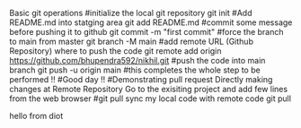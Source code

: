 Basic git operations
#initialize the local git repository
git init
#Add README.md into statging area
git add README.md
#commit some message before pushing it to github
git commit -m "first commit"
#force the branch to main from master
git branch -M main
#add remote URL (Github Repository) where to push the code
git remote add origin https://github.com/bhupendra592/nikhil.git
#push the code into main branch
git push -u origin main
#this completes the whole step to be performed !!
#Good day !!
#Demonstrating pull request
Directly making changes at Remote Repository
Go to the exisiting project and add few lines from the web browser
#git pull sync my local code with remote code
git pull

hello from diot
